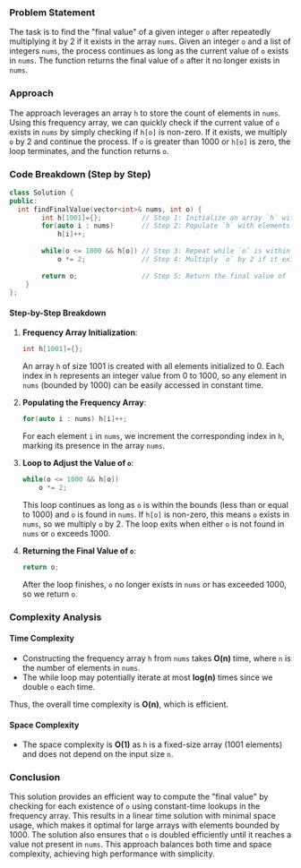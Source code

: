 ### Problem Statement

The task is to find the "final value" of a given integer `o` after repeatedly multiplying it by 2 if it exists in the array `nums`. Given an integer `o` and a list of integers `nums`, the process continues as long as the current value of `o` exists in `nums`. The function returns the final value of `o` after it no longer exists in `nums`.

### Approach

The approach leverages an array `h` to store the count of elements in `nums`. Using this frequency array, we can quickly check if the current value of `o` exists in `nums` by simply checking if `h[o]` is non-zero. If it exists, we multiply `o` by 2 and continue the process. If `o` is greater than 1000 or `h[o]` is zero, the loop terminates, and the function returns `o`.

### Code Breakdown (Step by Step)

```cpp
class Solution {
public:
  int findFinalValue(vector<int>& nums, int o) {
        int h[1001]={};          // Step 1: Initialize an array `h` with 1001 elements set to 0
        for(auto i : nums)       // Step 2: Populate `h` with elements from `nums`
            h[i]++;
        
        while(o <= 1000 && h[o]) // Step 3: Repeat while `o` is within bounds and exists in `nums`
            o *= 2;              // Step 4: Multiply `o` by 2 if it exists in `nums`
        
        return o;                // Step 5: Return the final value of `o`
    }
};
```

#### Step-by-Step Breakdown

1. **Frequency Array Initialization**:
   ```cpp
   int h[1001]={};
   ```
   An array `h` of size 1001 is created with all elements initialized to 0. Each index in `h` represents an integer value from 0 to 1000, so any element in `nums` (bounded by 1000) can be easily accessed in constant time.

2. **Populating the Frequency Array**:
   ```cpp
   for(auto i : nums) h[i]++;
   ```
   For each element `i` in `nums`, we increment the corresponding index in `h`, marking its presence in the array `nums`.

3. **Loop to Adjust the Value of `o`**:
   ```cpp
   while(o <= 1000 && h[o])
       o *= 2;
   ```
   This loop continues as long as `o` is within the bounds (less than or equal to 1000) and `o` is found in `nums`. If `h[o]` is non-zero, this means `o` exists in `nums`, so we multiply `o` by 2. The loop exits when either `o` is not found in `nums` or `o` exceeds 1000.

4. **Returning the Final Value of `o`**:
   ```cpp
   return o;
   ```
   After the loop finishes, `o` no longer exists in `nums` or has exceeded 1000, so we return `o`.

### Complexity Analysis

#### Time Complexity
- Constructing the frequency array `h` from `nums` takes **O(n)** time, where `n` is the number of elements in `nums`.
- The while loop may potentially iterate at most **log(n)** times since we double `o` each time.

Thus, the overall time complexity is **O(n)**, which is efficient.

#### Space Complexity
- The space complexity is **O(1)** as `h` is a fixed-size array (1001 elements) and does not depend on the input size `n`.

### Conclusion

This solution provides an efficient way to compute the "final value" by checking for each existence of `o` using constant-time lookups in the frequency array. This results in a linear time solution with minimal space usage, which makes it optimal for large arrays with elements bounded by 1000. The solution also ensures that `o` is doubled efficiently until it reaches a value not present in `nums`. This approach balances both time and space complexity, achieving high performance with simplicity.